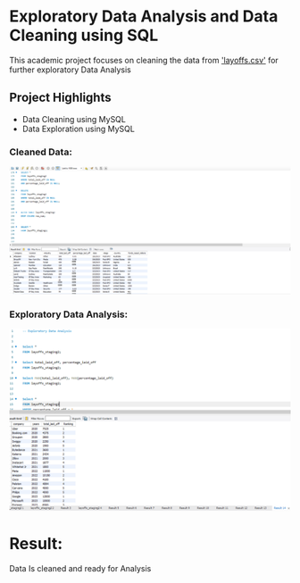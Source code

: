 # Exploratory Data Analysis and Data Cleaning using SQL
This academic project focuses on cleaning the data from ['layoffs.csv'](https://github.com/Rishi0581/SQL_Project/blob/499421dcb22e268d792a3ace669c6fec2ee8b7c3/layoffs.csv) for further exploratory Data Analysis
## Project Highlights
- Data Cleaning using MySQL
- Data Exploration using MySQL
### Cleaned Data:
![Data Cleaned](https://github.com/Rishi0581/SQL_Project/blob/e6742d4d7474299369a0473b2d930fa2f6543219/Data%20Cleaning.PNG)
### Exploratory Data Analysis:
![EDA](https://github.com/Rishi0581/SQL_Project/blob/af8028268fbf075f0b4566b56b33ad58d5d132f6/EDA.PNG)
# Result:
Data Is cleaned and ready for Analysis
